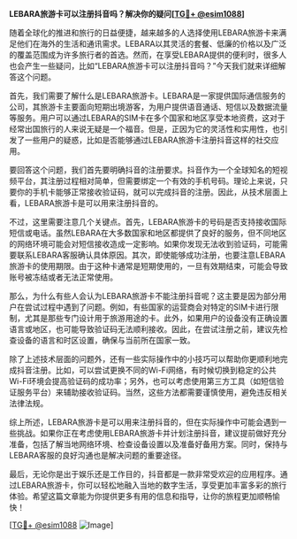 **LEBARA旅游卡可以注册抖音吗？解决你的疑问[[TG💪+ @esim1088](https://t.me/s/esim1088)]**

随着全球化的推进和旅行的日益便捷，越来越多的人选择使用LEBARA旅游卡来满足他们在海外的生活和通讯需求。LEBARA以其灵活的套餐、低廉的价格以及广泛的覆盖范围成为许多旅行者的首选。然而，在享受LEBARA提供的便利时，很多人也会产生一些疑问，比如“LEBARA旅游卡可以注册抖音吗？”今天我们就来详细解答这个问题。

首先，我们需要了解什么是LEBARA旅游卡。LEBARA是一家提供国际通信服务的公司，其旅游卡主要面向短期出境游客，为用户提供语音通话、短信以及数据流量等服务。用户可以通过LEBARA的SIM卡在多个国家和地区享受本地资费，这对于经常出国旅行的人来说无疑是一个福音。但是，正因为它的灵活性和实用性，也引发了一些用户的疑惑，比如是否能够通过LEBARA旅游卡注册抖音这样的社交应用。

要回答这个问题，我们首先要明确抖音的注册要求。抖音作为一个全球知名的短视频平台，其注册过程相对简单，但需要绑定一个有效的手机号码。理论上来说，只要你的手机卡能够正常接收验证码，就可以完成抖音的注册。因此，从技术层面上看，LEBARA旅游卡是可以用来注册抖音的。

不过，这里需要注意几个关键点。首先，LEBARA旅游卡的号码是否支持接收国际短信或电话。虽然LEBARA在大多数国家和地区都提供了良好的服务，但不同地区的网络环境可能会对短信接收造成一定影响。如果你发现无法收到验证码，可能需要联系LEBARA客服确认具体原因。其次，即使能够成功注册，也要注意LEBARA旅游卡的使用期限。由于这种卡通常是短期使用的，一旦有效期结束，可能会导致账号被冻结或者无法正常使用。

那么，为什么有些人会认为LEBARA旅游卡不能注册抖音呢？这主要是因为部分用户在尝试过程中遇到了问题。例如，有些国家的运营商会对特定的SIM卡进行限制，尤其是那些专门设计用于旅游用途的卡。此外，如果用户的设备没有正确设置语言或地区，也可能导致验证码无法顺利接收。因此，在尝试注册之前，建议先检查设备的语言和时区设置，确保与当前所在国家一致。

除了上述技术层面的问题外，还有一些实际操作中的小技巧可以帮助你更顺利地完成抖音注册。比如，可以尝试更换不同的Wi-Fi网络，有时候切换到稳定的公共Wi-Fi环境会提高验证码的成功率；另外，也可以考虑使用第三方工具（如短信验证服务平台）来辅助接收验证码。当然，这些方法都需要谨慎使用，避免违反相关法律法规。

综上所述，LEBARA旅游卡是可以用来注册抖音的，但在实际操作中可能会遇到一些挑战。如果你正在考虑使用LEBARA旅游卡并计划注册抖音，建议提前做好充分准备，包括了解当地网络环境、检查设备设置以及准备好备用方案。同时，保持与LEBARA客服的良好沟通也是解决问题的重要途径。

最后，无论你是出于娱乐还是工作目的，抖音都是一款非常受欢迎的应用程序。通过LEBARA旅游卡，你可以轻松地融入当地的数字生活，享受更加丰富多彩的旅行体验。希望这篇文章能为你提供更多有用的信息和指导，让你的旅程更加顺畅愉快！

[[TG💪+ @esim1088](https://t.me/s/esim1088) ![Image](https://i.postimg.cc/4NQfJmqS/Snipaste-2025-05-13-00-14-12.png)]